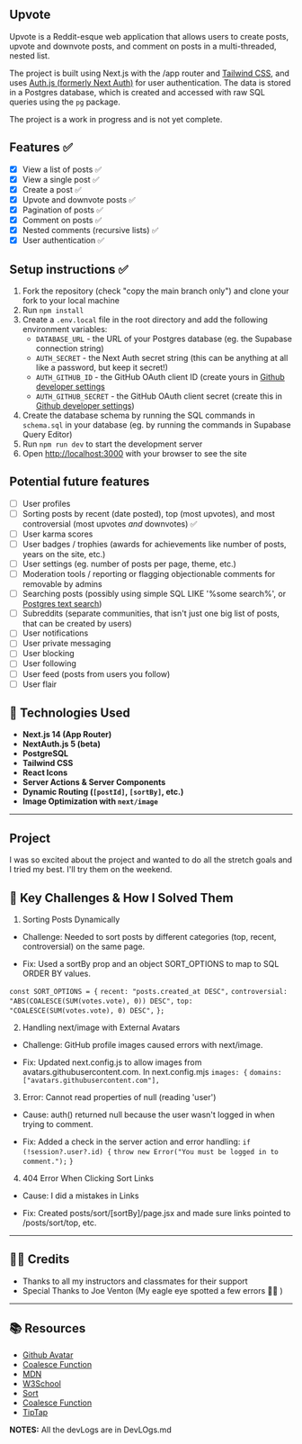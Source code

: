 ## Upvote

Upvote is a Reddit-esque web application that allows users to create posts, upvote and downvote posts, and comment on posts in a multi-threaded, nested list.

The project is built using Next.js with the /app router and [Tailwind CSS](https://tailwindcss.com/), and uses [Auth.js (formerly Next Auth)](https://authjs.dev/) for user authentication. The data is stored in a Postgres database, which is created and accessed with raw SQL queries using the `pg` package.

The project is a work in progress and is not yet complete.

## Features ✅

- [x] View a list of posts ✅
- [x] View a single post ✅
- [x] Create a post ✅
- [x] Upvote and downvote posts ✅
- [x] Pagination of posts ✅
- [x] Comment on posts ✅
- [x] Nested comments (recursive lists) ✅
- [x] User authentication ✅

## Setup instructions ✅

1. Fork the repository (check "copy the main branch only") and clone your fork to your local machine
2. Run `npm install`
3. Create a `.env.local` file in the root directory and add the following environment variables:
   - `DATABASE_URL` - the URL of your Postgres database (eg. the Supabase connection string)
   - `AUTH_SECRET` - the Next Auth secret string (this can be anything at all like a password, but keep it secret!)
   - `AUTH_GITHUB_ID` - the GitHub OAuth client ID (create yours in [Github developer settings](https://github.com/settings/developers)
   - `AUTH_GITHUB_SECRET` - the GitHub OAuth client secret (create this in [Github developer settings](https://github.com/settings/developers))
4. Create the database schema by running the SQL commands in `schema.sql` in your database (eg. by running the commands in Supabase Query Editor)
5. Run `npm run dev` to start the development server
6. Open [http://localhost:3000](http://localhost:3000) with your browser to see the site

## Potential future features

- [ ] User profiles
- [ ] Sorting posts by recent (date posted), top (most upvotes), and most controversial (most upvotes _and_ downvotes) ✅
- [ ] User karma scores
- [ ] User badges / trophies (awards for achievements like number of posts, years on the site, etc.)
- [ ] User settings (eg. number of posts per page, theme, etc.)
- [ ] Moderation tools / reporting or flagging objectionable comments for removable by admins
- [ ] Searching posts (possibly using simple SQL LIKE '%some search%', or [Postgres text search](https://www.crunchydata.com/blog/postgres-full-text-search-a-search-engine-in-a-database))
- [ ] Subreddits (separate communities, that isn't just one big list of posts, that can be created by users)
- [ ] User notifications
- [ ] User private messaging
- [ ] User blocking
- [ ] User following
- [ ] User feed (posts from users you follow)
- [ ] User flair

## 🔧 Technologies Used

- **Next.js 14 (App Router)**
- **NextAuth.js 5 (beta)**
- **PostgreSQL**
- **Tailwind CSS**
- **React Icons**
- **Server Actions & Server Components**
- **Dynamic Routing (`[postId]`, `[sortBy]`, etc.)**
- **Image Optimization with `next/image`**

---

## Project

I was so excited about the project and wanted to do all the stretch goals and I tried my best. I'll try them on the weekend. 

## 🧩 Key Challenges & How I Solved Them

1. Sorting Posts Dynamically

- Challenge: Needed to sort posts by different categories (top, recent, controversial) on the same page.

- Fix: Used a sortBy prop and an object SORT_OPTIONS to map to SQL ORDER BY values.

`const SORT_OPTIONS = {`
  `recent: "posts.created_at DESC",`
  `controversial: "ABS(COALESCE(SUM(votes.vote), 0)) DESC",`
  `top: "COALESCE(SUM(votes.vote), 0) DESC",`
`};`

2. Handling next/image with External Avatars

- Challenge: GitHub profile images caused errors with next/image.

- Fix: Updated next.config.js to allow images from avatars.githubusercontent.com.
In next.config.mjs
  `images: {`
    `domains: ["avatars.githubusercontent.com"],`
  
3. Error: Cannot read properties of null (reading 'user')

- Cause: auth() returned null because the user wasn't logged in when trying to comment.

- Fix: Added a check in the server action and error handling:
`if (!session?.user?.id) {`
  `throw new Error("You must be logged in to comment.");`
`}`

4. 404 Error When Clicking Sort Links

- Cause: I did a mistakes in Links

- Fix: Created posts/sort/[sortBy]/page.jsx and made sure links pointed to /posts/sort/top, etc.

---

## 🙏🏼 Credits

- Thanks to all my instructors and classmates for their support
- Special Thanks to Joe Venton (My eagle eye spotted a few errors 🦅🤓 )

---

## 📚 Resources

- [Github Avatar](https://stackoverflow.com/questions/22932422/get-github-avatar-from-email-or-name)
- [Coalesce Function](https://www.datacamp.com/tutorial/coalesce-sql-function)
- [MDN](https://developer.mozilla.org/en-US/docs/Web/JavaScript/Reference/Global_Objects/Math/abs)
- [W3School](https://www.w3schools.com/jsref/jsref_max.asp)
- [Sort](https://www.w3schools.com/js/js_array_sort.asp)
- [Coalesce Function](https://www.dbvis.com/thetable/a-complete-guide-to-the-sql-server-coalesce-function/)
- [TipTap](https://www.youtube.com/watch?v=QVffer2fRfg)

**NOTES:** All the devLogs are in DevLOgs.md

